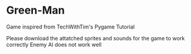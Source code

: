 # Green-Man
Game inspired from TechWithTim's Pygame Tutorial

Please download the attatched sprites and sounds for the game to work correctly
Enemy AI does not work well
